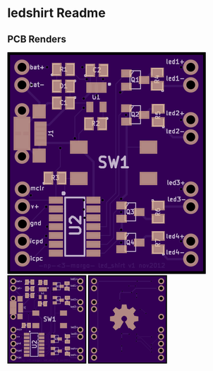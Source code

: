 ledshirt Readme
========

PCB Renders
--------
![big render](/doc/big.png)
![thumb render front](/doc/thumb_front.png)
![thumb render back](/doc/thumb_back.png)
